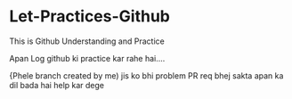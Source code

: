 # Let-Practices-Github
This is Github Understanding and Practice 

Apan Log github ki practice kar rahe hai....

{Phele branch created by me)
jis ko bhi problem PR req bhej sakta apan ka dil bada hai help kar dege
